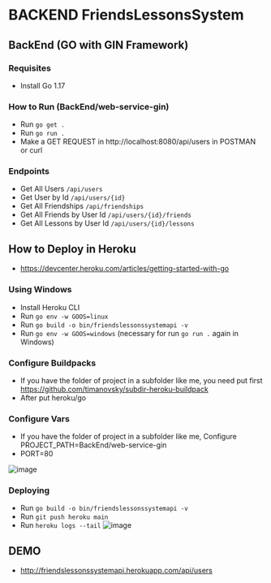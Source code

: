 # BACKEND FriendsLessonsSystem

## BackEnd (GO with GIN Framework)
### Requisites
- Install Go 1.17

### How to Run (BackEnd/web-service-gin)
- Run `go get .`
- Run `go run .`
- Make a GET REQUEST in http://localhost:8080/api/users in POSTMAN or curl

### Endpoints
- Get All Users `/api/users`
- Get User by Id `/api/users/{id}`
- Get All Friendships `/api/friendships`
- Get All Friends by User Id `/api/users/{id}/friends`
- Get All Lessons by User Id `/api/users/{id}/lessons`

## How to Deploy in Heroku
- https://devcenter.heroku.com/articles/getting-started-with-go

### Using Windows
- Install Heroku CLI
- Run `go env -w GOOS=linux`
- Run `go build -o bin/friendslessonssystemapi -v`
- Run `go env -w GOOS=windows` (necessary for run `go run .` again in Windows)

### Configure Buildpacks
- If you have the folder of project in a subfolder like me, you need put first https://github.com/timanovsky/subdir-heroku-buildpack 
- After put heroku/go

### Configure Vars
-  If you have the folder of project in a subfolder like me, Configure PROJECT_PATH=BackEnd/web-service-gin
- PORT=80

![image](https://user-images.githubusercontent.com/1220217/163741042-91daea39-7994-4260-a747-ff3c99c7b91d.png)


### Deploying
- Run `go build -o bin/friendslessonssystemapi -v`
- Run `git push heroku main`
- Run `heroku logs --tail`
![image](https://user-images.githubusercontent.com/1220217/163741121-2532becc-6c4a-47dd-92c9-7d466ed0811c.png)

## DEMO
- http://friendslessonssystemapi.herokuapp.com/api/users

